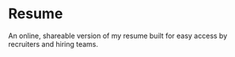 # Resume
An online, shareable version of my resume built for easy access by recruiters and hiring teams.
